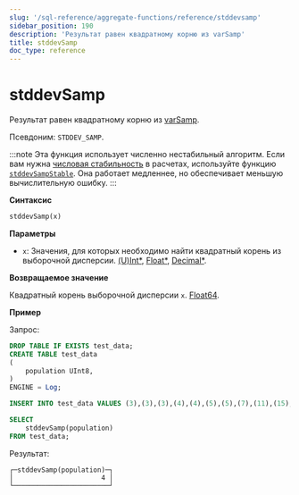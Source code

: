 ```yaml
---
slug: '/sql-reference/aggregate-functions/reference/stddevsamp'
sidebar_position: 190
description: 'Результат равен квадратному корню из varSamp'
title: stddevSamp
doc_type: reference
---
```

# stddevSamp

Результат равен квадратному корню из [varSamp](../../../sql-reference/aggregate-functions/reference/varsamp.md).

Псевдоним: `STDDEV_SAMP`.

:::note
Эта функция использует численно нестабильный алгоритм. Если вам нужна [числовая стабильность](https://en.wikipedia.org/wiki/Numerical_stability) в расчетах, используйте функцию [`stddevSampStable`](../reference/stddevsampstable.md). Она работает медленнее, но обеспечивает меньшую вычислительную ошибку.
:::

**Синтаксис**

```sql
stddevSamp(x)
```

**Параметры**

- `x`: Значения, для которых необходимо найти квадратный корень из выборочной дисперсии. [(U)Int*](../../data-types/int-uint.md), [Float*](../../data-types/float.md), [Decimal*](../../data-types/decimal.md).

**Возвращаемое значение**

Квадратный корень выборочной дисперсии `x`. [Float64](../../data-types/float.md).

**Пример**

Запрос:

```sql
DROP TABLE IF EXISTS test_data;
CREATE TABLE test_data
(
    population UInt8,
)
ENGINE = Log;

INSERT INTO test_data VALUES (3),(3),(3),(4),(4),(5),(5),(7),(11),(15);

SELECT
    stddevSamp(population)
FROM test_data;
```

Результат:

```response
┌─stddevSamp(population)─┐
│                      4 │
└────────────────────────┘
```